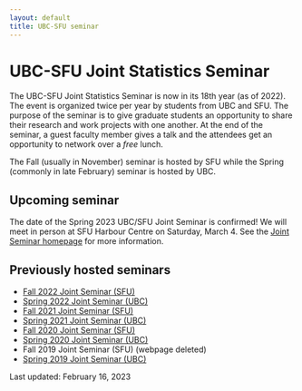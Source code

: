 ```yaml
---
layout: default
title: UBC-SFU seminar
---
```


# UBC-SFU Joint Statistics Seminar

The UBC-SFU Joint Statistics Seminar is now in its 18th year (as of 2022).
The event is organized twice per year by students from UBC and SFU.
The purpose of the seminar is to give graduate students
an opportunity to share their research and work projects with one another.
At the end of the seminar, a guest faculty member gives a talk and
the attendees get an opportunity to network over a *free* lunch.

The Fall (usually in November) seminar is hosted by SFU
while the Spring (commonly in late February) seminar is hosted by UBC.

## Upcoming seminar

The date of the Spring 2023 UBC/SFU Joint Seminar is confirmed! We will meet in person
at SFU Harbour Centre on Saturday, March 4. 
See the [Joint Seminar homepage](https://ubc-sfu-seminar-2023.github.io/) for 
more information.

## Previously hosted seminars
- [Fall 2022 Joint Seminar (SFU)](http://www.sfu.ca/~rennyd/JointSeminar2022/)
- [Spring 2022 Joint Seminar (UBC)](https://ubc-sfu-joint-stat-seminar-spring-2022.github.io/)
- [Fall 2021 Joint Seminar (SFU)](https://www.sfu.ca/~rennyd/JointSeminar2021/)
- [Spring 2021 Joint Seminar (UBC)](https://www.stat.ubc.ca/~kenny.chiu/jointseminar/spring2021/)
- [Fall 2020 Joint Seminar (SFU)](http://www.sfu.ca/~nsurjano/JointSeminar/)
- [Spring 2020 Joint Seminar (UBC)](https://chiukenny.github.io/jointseminar-2019w2/)
- Fall 2019 Joint Seminar (SFU) (webpage deleted)
- [Spring 2019 Joint Seminar (UBC)](https://www.stat.ubc.ca/~qiong.zhang/misc/JointSeminar2018.html)

Last updated: February 16, 2023
